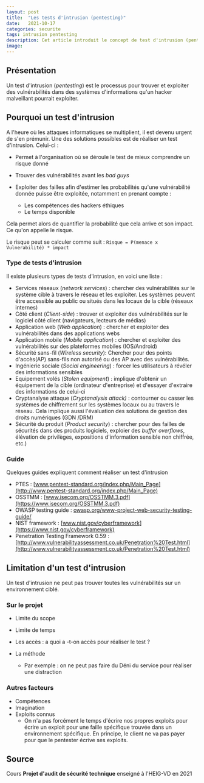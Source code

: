 ```yaml
---
layout: post
title:  "Les tests d'intrusion (pentesting)"
date:   2021-10-17
categories: securite
tags: intrusion pentesting
description: Cet article introduit le concept de test d'intrusion (pentesting)
image: 
---
```




## Présentation

Un test d'intrusion (*pentesting*) est le processus pour trouver et exploiter des vulnérabilités dans des systèmes d'informations qu'un hacker malveillant pourrait exploiter.

## Pourquoi un test d'intrusion

A l'heure où les attaques informatiques se multiplient, il est devenu urgent de s'en prémunir. Une des solutions possibles est de réaliser un test d'intrusion. Celui-ci :

- Permet à l'organisation où se déroule le test de mieux comprendre un risque donné
- Trouver des vulnérabilités avant les *bad guys*
- Exploiter des failles afin d'estimer les probabilités qu'une vulnérabilité donnée puisse être exploitée, notamment en prenant compte :

  - Les compétences des hackers éthiques
  - Le temps disponible

Cela permet alors de quantifier la probabilité que cela arrive et son impact. Ce qu'on appelle le risque.

Le risque peut se calculer comme suit :
`Risque = P(menace x Vulnerabilité) * impact`

### Type de tests d'intrusion

Il existe plusieurs types de tests d'intrusion, en voici une liste :

- Services réseaux (*network services*) : chercher des vulnérabilités sur le système cible à travers  le réseau et les exploiter. Les systèmes peuvent être accessible au public ou situés dans les locaux de la cible (réseaux internes)
- Côté client (*Client-side*) : trouver et exploiter des vulnérabilités sur le logiciel côté client (navigateurs, lecteurs de médias)
- Application web (*Web application*) : chercher et exploiter des vulnérabilités dans des applications webs
- Application mobile (*Mobile application*) : chercher et exploiter des vulnérabilités sur des plateformes mobiles (IOS/Android)
- Sécurité sans-fil (*Wireless security*): Chercher pour des  points d'accès(AP) sans-fils non autorisé ou des AP avec des vulnérabilités.
- Ingénierie sociale (*Social engineering*) : forcer les utilisateurs à révéler des informations sensibles
- Equipement volés (*Stolen equipment*) : implique d'obtenir un équipement de la cible (ordinateur d'entreprise) et d'essayer d'extraire des informations de celui-ci
- Cryptanalyse attaque (*Cryptanalysis attack)* : contourner ou casser les systèmes de chiffrement sur les systèmes locaux ou au travers  le réseau. Cela implique aussi l'évaluation des solutions de gestion des droits numériques (GDN /DRM)
- Sécurité du produit (*Product security*) : chercher pour des failles de sécurités dans des produits logiciels, exploier des *buffer overflows*, élévation de privilèges, expositions d'information sensible non chiffrée, etc.)

### Guide

Quelques guides expliquent comment réaliser un test d'intrusion

- PTES : [www.pentest-standard.org/index.php/Main_Page](http://www.pentest-standard.org/index.php/Main_Page)
- OSSTMM  : [www.isecom.org/OSSTMM.3.pdf](https://www.isecom.org/OSSTMM.3.pdf)
- OWASP testing guide : [owasp.org/www-project-web-security-testing-guide/](https://owasp.org/www-project-web-security-testing-guide/)
- NIST framework : [www.nist.gov/cyberframework](https://www.nist.gov/cyberframework)
- Penetration Testing Framework 0.59 : [http://www.vulnerabilityassessment.co.uk/Penetration%20Test.html](http://www.vulnerabilityassessment.co.uk/Penetration%20Test.html)



## Limitation d'un test d'intrusion

Un test d'intrusion ne peut pas trouver toutes les vulnérabilités sur un environnement ciblé.

### Sur le projet

- Limite du scope

- Limite de temps

- Les accès : a quoi a -t-on accès pour réaliser le test ?

- La méthode

  - Par exemple : on ne peut pas faire du Déni du service pour réaliser une distraction

### Autres facteurs

- Compétences
- Imagination
- Exploits connus
  - On n'a pas forcément le temps d'écrire nos propres exploits pour écrire un exploit pour une faille spécifique trouvée dans un environnement spécifique. En principe, le client ne va pas payer pour que le pentester écrive ses exploits.

## Source

Cours **Projet d'audit de sécurité technique** enseigné à l'HEIG-VD en 2021